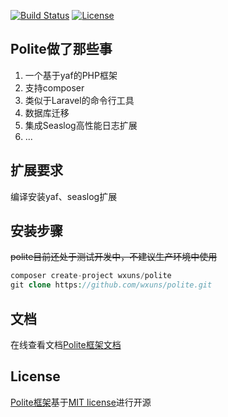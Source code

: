 [![Build Status](https://api.travis-ci.org/wxuns/polite.svg)](https://travis-ci.org/wxuns/polite)
[![License](https://poser.pugx.org/laravel/lumen-framework/license.svg)](https://packagist.org/packages/wxuns/polite)

**Polite做了那些事**
----
1. 一个基于yaf的PHP框架
2. 支持composer
3. 类似于Laravel的命令行工具
4. 数据库迁移
5. 集成Seaslog高性能日志扩展
6.  ...

**扩展要求**
----
编译安装yaf、seaslog扩展

**安装步骤**
----
~~polite目前还处于测试开发中，不建议生产环境中使用~~
```php
composer create-project wxuns/polite
git clone https://github.com/wxuns/polite.git
```

**文档**
----
在线查看文档[Polite框架文档](https://doc.wxuns.cn "Polite框架文档")

**License**
----
[Polite框架](https://github.com/wxuns/polite.git "Polite框架")基于[MIT license](http://opensource.org/licenses/MIT)进行开源
